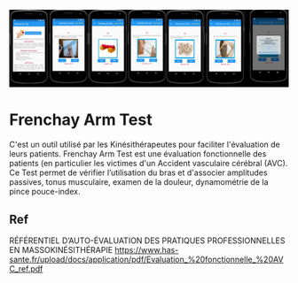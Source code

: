 ![Optional Text](Frenchay_arm_test.jpg)
# Frenchay Arm Test

C'est un outil utilisé par les Kinésithérapeutes pour faciliter l'évaluation de leurs patients.
Frenchay Arm Test est une évaluation fonctionnelle des patients (en particulier les victimes d'un Accident vasculaire cérébral (AVC).
Ce Test permet de vérifier l’utilisation du bras et d'associer amplitudes passives, tonus musculaire, examen de la douleur, dynamométrie de la pince pouce-index.

## Ref

RÉFÉRENTIEL D’AUTO-ÉVALUATION DES PRATIQUES PROFESSIONNELLES EN MASSOKINÉSITHÉRAPIE
https://www.has-sante.fr/upload/docs/application/pdf/Evaluation_%20fonctionnelle_%20AVC_ref.pdf
